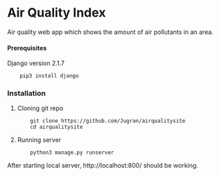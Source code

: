 # Air Quality Index
Air quality web app which shows the amount of air pollutants in an area.

#### Prerequisites 
Django version 2.1.7
```
	pip3 install django
```

### Installation
1. Cloning git repo
	```
		git clone https://github.com/Jugran/airqualitysite
		cd airqualitysite
	```
2. Running server
	```
		python3 manage.py runserver
	```
After starting local server, http://localhost:800/ should be working.
